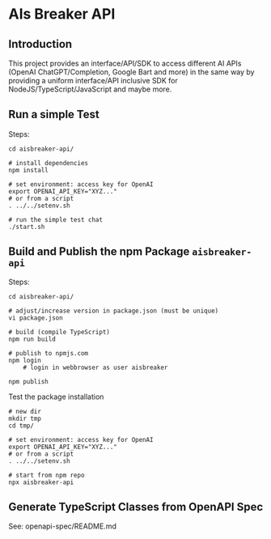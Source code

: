 # AIs Breaker API

## Introduction

This project provides an interface/API/SDK to access different AI APIs (OpenAI ChatGPT/Completion, Google Bart and more) in the same way by providing a uniform interface/API inclusive SDK for NodeJS/TypeScript/JavaScript and maybe more.


## Run a simple Test

Steps:

    cd aisbreaker-api/

    # install dependencies
    npm install

    # set environment: access key for OpenAI
    export OPENAI_API_KEY="XYZ..."
    # or from a script
    . ../../setenv.sh

    # run the simple test chat
    ./start.sh


## Build and Publish the npm Package `aisbreaker-api`

Steps:

    cd aisbreaker-api/

    # adjust/increase version in package.json (must be unique)
    vi package.json

    # build (compile TypeScript)
    npm run build

    # publish to npmjs.com
    npm login
        # login in webbrowser as user aisbreaker

    npm publish

Test the package installation

    # new dir
    mkdir tmp
    cd tmp/

    # set environment: access key for OpenAI
    export OPENAI_API_KEY="XYZ..."
    # or from a script
    . ../../setenv.sh

    # start from npm repo
    npx aisbreaker-api
    
    
## Generate TypeScript Classes from OpenAPI Spec

See: openapi-spec/README.md



